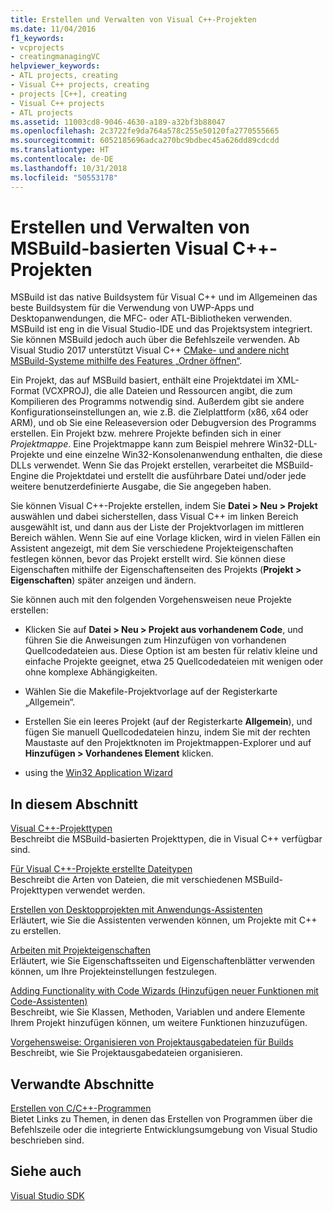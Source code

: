 ```yaml
---
title: Erstellen und Verwalten von Visual C++-Projekten
ms.date: 11/04/2016
f1_keywords:
- vcprojects
- creatingmanagingVC
helpviewer_keywords:
- ATL projects, creating
- Visual C++ projects, creating
- projects [C++], creating
- Visual C++ projects
- ATL projects
ms.assetid: 11003cd8-9046-4630-a189-a32bf3b88047
ms.openlocfilehash: 2c3722fe9da764a578c255e50120fa2770555665
ms.sourcegitcommit: 6052185696adca270bc9bdbec45a626dd89cdcdd
ms.translationtype: HT
ms.contentlocale: de-DE
ms.lasthandoff: 10/31/2018
ms.locfileid: "50553178"
---
```

# <a name="creating-and-managing-msbuild-based-visual-c-projects"></a>Erstellen und Verwalten von MSBuild-basierten Visual C++-Projekten

MSBuild ist das native Buildsystem für Visual C++ und im Allgemeinen das beste Buildsystem für die Verwendung von UWP-Apps und Desktopanwendungen, die MFC- oder ATL-Bibliotheken verwenden. MSBuild ist eng in die Visual Studio-IDE und das Projektsystem integriert. Sie können MSBuild jedoch auch über die Befehlszeile verwenden. Ab Visual Studio 2017 unterstützt Visual C++ [CMake- und andere nicht MSBuild-Systeme mithilfe des Features „Ordner öffnen“](non-msbuild-projects.md).

Ein Projekt, das auf MSBuild basiert, enthält eine Projektdatei im XML-Format (VCXPROJ), die alle Dateien und Ressourcen angibt, die zum Kompilieren des Programms notwendig sind. Außerdem gibt sie andere Konfigurationseinstellungen an, wie z.B. die Zielplattform (x86, x64 oder ARM), und ob Sie eine Releaseversion oder Debugversion des Programms erstellen. Ein Projekt bzw. mehrere Projekte befinden sich in einer *Projektmappe*. Eine Projektmappe kann zum Beispiel mehrere Win32-DLL-Projekte und eine einzelne Win32-Konsolenanwendung enthalten, die diese DLLs verwendet. Wenn Sie das Projekt erstellen, verarbeitet die MSBuild-Engine die Projektdatei und erstellt die ausführbare Datei und/oder jede weitere benutzerdefinierte Ausgabe, die Sie angegeben haben.

Sie können Visual C++-Projekte erstellen, indem Sie **Datei > Neu > Projekt** auswählen und dabei sicherstellen, dass Visual C++ im linken Bereich ausgewählt ist, und dann aus der Liste der Projektvorlagen im mittleren Bereich wählen. Wenn Sie auf eine Vorlage klicken, wird in vielen Fällen ein Assistent angezeigt, mit dem Sie verschiedene Projekteigenschaften festlegen können, bevor das Projekt erstellt wird. Sie können diese Eigenschaften mithilfe der Eigenschaftenseiten des Projekts (**Projekt > Eigenschaften**) später anzeigen und ändern.

Sie können auch mit den folgenden Vorgehensweisen neue Projekte erstellen:

- Klicken Sie auf **Datei > Neu > Projekt aus vorhandenem Code**, und führen Sie die Anweisungen zum Hinzufügen von vorhandenen Quellcodedateien aus. Diese Option ist am besten für relativ kleine und einfache Projekte geeignet, etwa 25 Quellcodedateien mit wenigen oder ohne komplexe Abhängigkeiten.

- Wählen Sie die Makefile-Projektvorlage auf der Registerkarte „Allgemein“.

- Erstellen Sie ein leeres Projekt (auf der Registerkarte **Allgemein**), und fügen Sie manuell Quellcodedateien hinzu, indem Sie mit der rechten Maustaste auf den Projektknoten im Projektmappen-Explorer und auf **Hinzufügen > Vorhandenes Element** klicken.

- using the [Win32 Application Wizard](../windows/win32-application-wizard.md)

## <a name="in-this-section"></a>In diesem Abschnitt

[Visual C++-Projekttypen](../ide/visual-cpp-project-types.md)<br>
Beschreibt die MSBuild-basierten Projekttypen, die in Visual C++ verfügbar sind.

[Für Visual C++-Projekte erstellte Dateitypen](../ide/file-types-created-for-visual-cpp-projects.md)<br>
Beschreibt die Arten von Dateien, die mit verschiedenen MSBuild-Projekttypen verwendet werden.

[Erstellen von Desktopprojekten mit Anwendungs-Assistenten](../ide/creating-desktop-projects-by-using-application-wizards.md)<br>
Erläutert, wie Sie die Assistenten verwenden können, um Projekte mit C++ zu erstellen.

[Arbeiten mit Projekteigenschaften](../ide/working-with-project-properties.md)<br>
Erläutert, wie Sie Eigenschaftsseiten und Eigenschaftenblätter verwenden können, um Ihre Projekteinstellungen festzulegen.

[Adding Functionality with Code Wizards (Hinzufügen neuer Funktionen mit Code-Assistenten)](../ide/adding-functionality-with-code-wizards-cpp.md)<br>
Beschreibt, wie Sie Klassen, Methoden, Variablen und andere Elemente Ihrem Projekt hinzufügen können, um weitere Funktionen hinzuzufügen.

[Vorgehensweise: Organisieren von Projektausgabedateien für Builds](../ide/how-to-organize-project-output-files-for-builds.md)<br>
Beschreibt, wie Sie Projektausgabedateien organisieren.

## <a name="related-sections"></a>Verwandte Abschnitte

[Erstellen von C/C++-Programmen](../build/building-c-cpp-programs.md)<br>
Bietet Links zu Themen, in denen das Erstellen von Programmen über die Befehlszeile oder die integrierte Entwicklungsumgebung von Visual Studio beschrieben sind.

## <a name="see-also"></a>Siehe auch

[Visual Studio SDK](https://msdn.microsoft.com/vstudio/extend)
